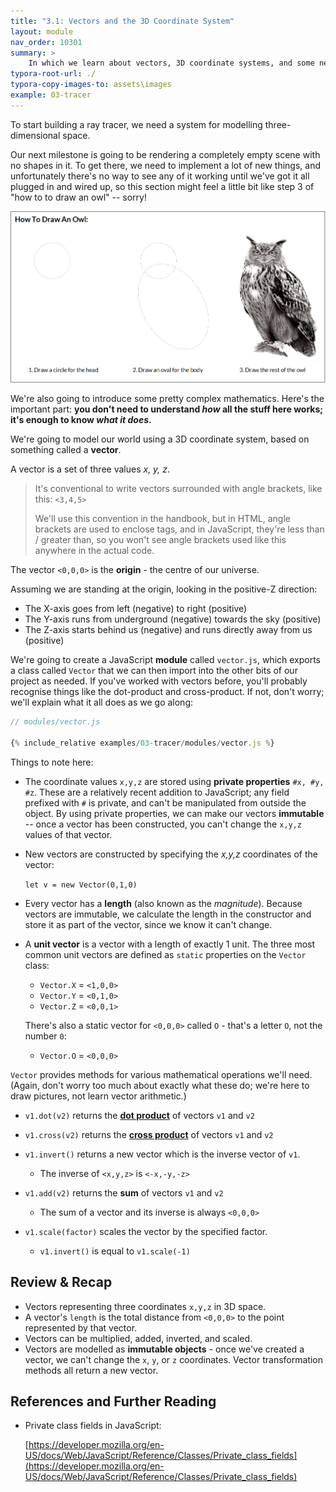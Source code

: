 ```yaml
---
title: "3.1: Vectors and the 3D Coordinate System"
layout: module
nav_order: 10301
summary: >
    In which we learn about vectors, 3D coordinate systems, and some neat JavaScript stuff like how to create immutable data structures using private class fields.
typora-root-url: ./
typora-copy-images-to: assets\images
example: 03-tracer
---
```


To start building a ray tracer, we need a system for modelling three-dimensional space.

Our next milestone is going to be rendering a completely empty scene with no shapes in it. To get there, we need to implement a lot of new things, and unfortunately there's no way to see any of it working until we've got it all plugged in and wired up, so this section might feel a little bit like step 3 of "how to to draw an owl" -- sorry!

![image-20220324112749895](./assets/images/image-20220324112749895.png)

We're also going to introduce some pretty complex mathematics. Here's the important part: **you don't need to understand *how* all the stuff here works; it's enough to know *what it does*.** 

We're going to model our world using a 3D coordinate system, based on something called a **vector**.  

A vector is a set of three values *x, y, z*.

> It's conventional to write vectors surrounded with angle brackets, like this: `<3,4,5>`
>
> We'll use this convention in the handbook, but in HTML, angle brackets are used to enclose tags, and in JavaScript, they're less than / greater than, so you won't see angle brackets used like this anywhere in the actual code.

The vector `<0,0,0>` is the **origin** - the centre of our universe. 

Assuming we are standing at the origin, looking in the positive-Z direction:

* The X-axis goes from left (negative) to right (positive)
* The Y-axis runs from underground (negative) towards the sky (positive)
* The Z-axis starts behind us (negative) and runs directly away from us (positive)

We're going to create a JavaScript **module** called `vector.js`, which exports a class called `Vector` that we can then import into the other bits of our project as needed. If you've worked with vectors before, you'll probably recognise things like the dot-product and cross-product. If not, don't worry; we'll explain what it all does as we go along:

```javascript
// modules/vector.js

{% include_relative examples/03-tracer/modules/vector.js %}
```

Things to note here:

* The coordinate values `x,y,z` are stored using **private properties** `#x, #y, #z`. These are a relatively recent addition to JavaScript; any field prefixed with `#` is private, and can't be manipulated from outside the object. By using private properties, we can make our vectors **immutable** -- once a vector has been constructed, you can't change the `x,y,z` values of that vector. 

* New vectors are constructed by specifying the *x,y,z* coordinates of the vector: 

  `let v = new Vector(0,1,0)`

* Every vector has a **length** (also known as the *magnitude*). Because vectors are immutable, we calculate the length in the constructor and store it as part of the vector, since we know it can't change.

* A **unit vector** is a vector with a length of exactly 1 unit. The three most common unit vectors are defined as `static` properties on the `Vector` class:

  * `Vector.X` = `<1,0,0>`
  * `Vector.Y` = `<0,1,0>`
  * `Vector.Z` = `<0,0,1>`

  There's also a static vector for `<0,0,0>` called `O` - that's a letter `O`, not the number `0`:

  * `Vector.O` = `<0,0,0>`

`Vector` provides methods for various mathematical operations we'll need. (Again, don't worry too much about exactly what these do; we're here to draw pictures, not learn vector arithmetic.)

* `v1.dot(v2)` returns the **[dot product](https://en.wikipedia.org/wiki/Dot_product)** of vectors `v1` and `v2`
* `v1.cross(v2)` returns the **[cross product](https://en.wikipedia.org/wiki/Cross_product)** of vectors `v1` and `v2`
* `v1.invert()` returns a new vector which is the inverse vector of `v1`. 
  * The inverse of `<x,y,z>` is `<-x,-y,-z>`

* `v1.add(v2)` returns the **sum** of vectors `v1` and `v2`
  * The sum of a vector and its inverse is always `<0,0,0>`

* `v1.scale(factor)` scales the vector by the specified factor.
  * `v1.invert()` is equal to `v1.scale(-1)`


## Review & Recap

* Vectors representing three coordinates `x,y,z` in 3D space.
* A vector's `length` is the total distance from `<0,0,0>` to the point represented by that vector.
* Vectors can be multiplied, added, inverted, and scaled.
* Vectors are modelled as **immutable objects** - once we've created a vector, we can't change the `x`, `y`, or `z` coordinates. Vector transformation methods all return a new vector.

## References and Further Reading

* Private class fields in JavaScript: 

  [https://developer.mozilla.org/en-US/docs/Web/JavaScript/Reference/Classes/Private_class_fields](https://developer.mozilla.org/en-US/docs/Web/JavaScript/Reference/Classes/Private_class_fields)

